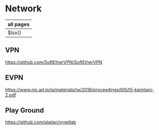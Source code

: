 # Network

| all pages |
| --------- |
| $lsx()    |

## VPN

<https://github.com/SoftEtherVPN/SoftEtherVPN>

## EVPN

<https://www.nic.ad.jp/ja/materials/iw/2016/proceedings/t05/t5-kamitani-2.pdf>

## Play Ground

<https://github.com/plajjan/vrnetlab>


